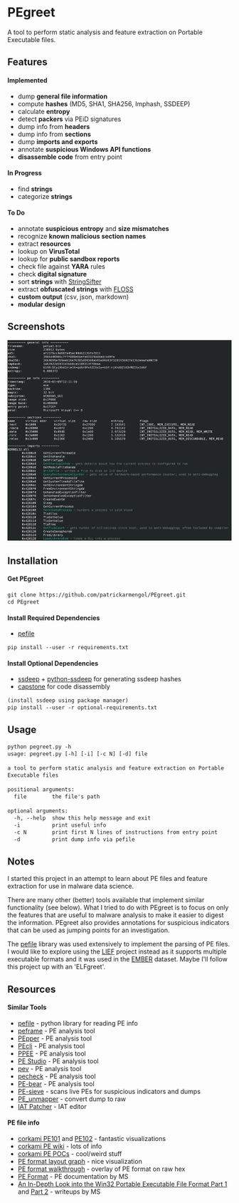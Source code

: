 # PEgreet

A tool to perform static analysis and feature extraction on Portable Executable files.

## Features

#### Implemented

- dump __general file information__
- compute __hashes__ (MD5, SHA1, SHA256, Imphash, SSDEEP)
- calculate __entropy__
- detect __packers__ via PEiD signatures
- dump info from __headers__
- dump info from __sections__
- dump __imports and exports__
- annotate __suspicious Windows API functions__
- __disassemble code__ from entry point

#### In Progress

- find __strings__
- categorize __strings__

#### To Do

- annotate __suspicious entropy__ and __size mismatches__
- recognize __known malicious section names__
- extract __resources__
- lookup on __VirusTotal__
- lookup for __public sandbox reports__
- check file against __YARA__ rules
- check __digital signature__
- sort __strings__ with [StringSifter](https://github.com/fireeye/stringsifter)
- extract __obfuscated strings__ with [FLOSS](https://github.com/fireeye/flare-floss)
- __custom output__ (csv, json, markdown)
- __modular design__

## Screenshots

![i](/media/i.png?raw=true)

## Installation

#### Get PEgreet
```
git clone https://github.com/patrickarmengol/PEgreet.git
cd PEgreet
```

#### Install Required Dependencies

- [pefile](https://github.com/erocarrera/pefile)

```
pip install --user -r requirements.txt
```

#### Install Optional Dependencies

- [ssdeep](https://ssdeep-project.github.io/ssdeep/index.html) + [python-ssdeep](https://github.com/DinoTools/python-ssdeep) for generating ssdeep hashes
- [capstone](http://www.capstone-engine.org/) for code disassembly

```
(install ssdeep using package manager)
pip install --user -r optional-requirements.txt
```

## Usage

```
python pegreet.py -h
usage: pegreet.py [-h] [-i] [-c N] [-d] file

a tool to perform static analysis and feature extraction on Portable Executable files

positional arguments:
  file        the file's path

optional arguments:
  -h, --help  show this help message and exit
  -i          print useful info
  -c N        print first N lines of instructions from entry point
  -d          print dump info via pefile

```

## Notes

I started this project in an attempt to learn about PE files and feature extraction for use in malware data science.

There are many other (better) tools available that implement similar functionality (see below). What I tried to do with PEgreet is to focus on only the features that are useful to malware analysis to make it easier to digest the information. PEgreet also provides annotations for suspicious indicators that can be used as jumping points for an investigation.

The [pefile](https://github.com/erocarrera/pefile) library was used extensively to implement the parsing of PE files. I would like to explore using the [LIEF](https://github.com/lief-project/LIEF) project instead as it supports multiple executable formats and it was used in the [EMBER](https://github.com/endgameinc/ember) dataset. Maybe I'll follow this project up with an 'ELFgreet'.

## Resources

#### Similar Tools

- [pefile](https://github.com/erocarrera/pefile) - python library for reading PE info
- [peframe](https://github.com/guelfoweb/peframe) - PE analysis tool
- [PEpper](https://github.com/Th3Hurrican3/PEpper) - PE analysis tool
- [PEcli](https://github.com/Te-k/pecli) - PE analysis tool
- [PPEE](https://www.mzrst.com/) - PE analysis tool
- [PE Studio](https://winitor.com/index.html) - PE analysis tool
- [pev](http://pev.sourceforge.net/) - PE analysis tool
- [pecheck](https://blog.didierstevens.com/2019/10/27/update-pecheck-py-version-0-7-8/) - PE analysis tool
- [PE-bear](https://hshrzd.wordpress.com/pe-bear/) - PE analysis tool
- [PE-sieve](https://hshrzd.wordpress.com/pe-sieve/) - scans live PEs for suspicious indicators and dumps
- [PE_unmapper](https://hshrzd.wordpress.com/pe_unmapper/) - convert dump to raw
- [IAT Patcher](https://hshrzd.wordpress.com/iat-patcher/) - IAT editor

#### PE file info

- [corkami PE101](https://github.com/corkami/pics/tree/master/binary/pe101) and [PE102](https://github.com/corkami/pics/tree/master/binary/pe102) - fantastic visualizations
- [corkami PE wiki](https://code.google.com/archive/p/corkami/wikis/PE.wiki) - lots of info
- [corkami PE POCs](https://github.com/corkami/pocs/tree/master/PE) - cool/weird stuff
- [PE format layout graph](https://drive.google.com/file/d/0B3_wGJkuWLytbnIxY1J5WUs4MEk/view) - nice visualization
- [PE format walkthrough](https://drive.google.com/file/d/0B3_wGJkuWLytQmc2di0wajB1Xzg/view) - overlay of PE format on raw hex
- [PE Format](https://docs.microsoft.com/en-us/windows/win32/debug/pe-format) - PE documentation by MS
- [An In-Depth Look into the Win32 Portable Executable File Format Part 1](https://docs.microsoft.com/en-us/archive/msdn-magazine/2002/february/inside-windows-win32-portable-executable-file-format-in-detail) and [Part 2](https://docs.microsoft.com/en-us/archive/msdn-magazine/2002/march/inside-windows-an-in-depth-look-into-the-win32-portable-executable-file-format-part-2) - writeups by MS
